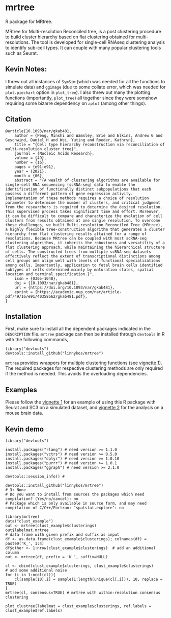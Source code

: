 # mrtree 

R package for MRtree.

MRtree for Multi-resolution Reconciled tree, is a post clustering procedure to build cluster hierarchy based on flat clustering obtained for multi-resolutions. The tool is developed for single-cell RNAseq clustering analysis to identify sub-cell types. It can couple with many popular clustering tools such as Seurat. 

## Kevin Notes:

I threw out all instances of `SymSim` (which was needed for all the functions to simulate data) and `ggimage` (due to some collate error, which was needed for `plot.piechart` option in `plot_tree`).
I also threw out many the plotting functions (importantly, `plot_tree`) all together since they were somehow requiring some bizarre dependency on `aplot` (among other things).

## Citation

```
@article{10.1093/nar/gkab481,
    author = {Peng, Minshi and Wamsley, Brie and Elkins, Andrew G and Geschwind, Daniel H and Wei, Yuting and Roeder, Kathryn},
    title = "{Cell type hierarchy reconstruction via reconciliation of multi-resolution cluster tree}",
    journal = {Nucleic Acids Research},
    volume = {49},
    number = {16},
    pages = {e91-e91},
    year = {2021},
    month = {06},
    abstract = "{A wealth of clustering algorithms are available for single-cell RNA sequencing (scRNA-seq) data to enable the identification of functionally distinct subpopulations that each possess a different pattern of gene expression activity. Implementation of these methods requires a choice of resolution parameter to determine the number of clusters, and critical judgment from the researchers is required to determine the desired resolution. This supervised process takes significant time and effort. Moreover, it can be difficult to compare and characterize the evolution of cell clusters from results obtained at one single resolution. To overcome these challenges, we built Multi-resolution Reconciled Tree (MRtree), a highly flexible tree-construction algorithm that generates a cluster hierarchy from flat clustering results attained for a range of resolutions. Because MRtree can be coupled with most scRNA-seq clustering algorithms, it inherits the robustness and versatility of a flat clustering approach, while maintaining the hierarchical structure of cells. The constructed trees from multiple scRNA-seq datasets effectively reflect the extent of transcriptional distinctions among cell groups and align well with levels of functional specializations among cells. Importantly, application to fetal brain cells identified subtypes of cells determined mainly by maturation states, spatial location and terminal specification.}",
    issn = {0305-1048},
    doi = {10.1093/nar/gkab481},
    url = {https://doi.org/10.1093/nar/gkab481},
    eprint = {https://academic.oup.com/nar/article-pdf/49/16/e91/40358662/gkab481.pdf},
}
```


## Installation
First, make sure to install all the dependent packages indicated in the `DESCRIPTION` file.
`mrtree` package can then be installed through `devtools` in R with the following commands,
```{r}
library("devtools")
devtools::install_github("linnykos/mrtree")
```

`mrtree` provides wrappers for multiple clustering functions (see [vignette 1](https://htmlpreview.github.io/?https://github.com/pengminshi/MRtree/blob/master/vignettes/MRtree-tutorial.html)). The required packages for respective clustering methods are only required if the method is needed. This avoids the overloading dependencies.

## Examples
Please follow the [vignette 1](https://htmlpreview.github.io/?https://github.com/pengminshi/MRtree/blob/master/vignettes/MRtree-tutorial.html) for an example of using this R package with Seurat and SC3 on a simulated dataset, and [vignette 2](https://htmlpreview.github.io/?https://github.com/pengminshi/MRtree/blob/master/vignettes/zeisel_example.html) for the analysis on a mouse brain data.

## Kevin demo

```{r}
library("devtools")install.packages("rlang") # need version >= 1.1.0install.packages("vctrs") # need version >= 0.5.0install.packages("dplyr") # need version >= 1.0.10install.packages("purrr") # need version >= 1.0.1install.packages("ggraph") # need version >= 2.1.0devtools::session_info() #devtools::install_github("linnykos/mrtree")# 3: None# Do you want to install from sources the packages which need compilation? (Yes/no/cancel): no# Package which is only available in source form, and may need compilation of C/C++/Fortran: ‘spatstat.explore’: nolibrary(mrtree)data("clust_example")out <- mrtree(clust_example$clusterings)out$labelmat.mrtree# data frame with given prefix and suffix as inputdf <- as.data.frame(clust_example$clusterings); colnames(df) = paste0('K_', 1:4)df$other <- 1:nrow(clust_example$clusterings)  # add an additional columnout <- mrtree(df, prefix = 'K_', suffix=NULL)cl <- cbind(clust_example$clusterings, clust_example$clusterings)# add some additional noisefor (i in 1:ncol(cl)){    cl[sample(10),i] = sample(1:length(unique(cl[,i])), 10, replace = TRUE)}mrtree(cl, consensus=TRUE) # mrtree with within-resolution consensus clustering

plot_clustree(labelmat = clust_example$clusterings, ref.labels = clust_example$ref.labels)```